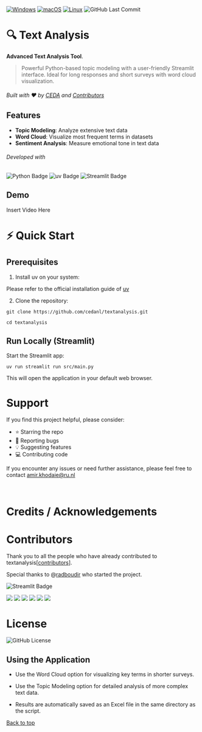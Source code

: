 
[![Windows](https://custom-icon-badges.demolab.com/badge/Windows-0078D6?logo=windows11&logoColor=white)](#)
[![macOS](https://img.shields.io/badge/macOS-000000?logo=apple&logoColor=F0F0F0)](#)
[![Linux](https://img.shields.io/badge/Linux-FCC624?logo=linux&logoColor=black)](#)
![GitHub Last Commit](https://badgen.net/github/last-commit/cedanl/textanalysis)

# 🔍 Text Analysis
<strong>Advanced Text Analysis Tool</strong>.
> Powerful Python-based topic modeling with a user-friendly Streamlit interface. Ideal for long responses and short surveys with word cloud visualization.




###### Built with ❤︎ by [CEDA](https://github.com/cedanl) and [Contributors](https://github.com/cedanl/textanalysis/graphs/contributors)


## Features
- **Topic Modeling**: Analyze extensive text data
- **Word Cloud**: Visualize most frequent terms in datasets
- **Sentiment Analysis**: Measure emotional tone in text data


###### Developed with
![Python Badge](https://img.shields.io/badge/Python-3776AB?logo=python&logoColor=fff&style=flat)
![uv Badge](https://img.shields.io/badge/uv-DE5FE9?logo=uv&logoColor=fff&style=flat)
![Streamlit Badge](https://img.shields.io/badge/Streamlit-FF4B4B?logo=streamlit&logoColor=fff&style=flat)

## Demo
Insert Video Here

# ⚡ Quick Start

## Prerequisites
1. Install uv on your system:

Please refer to the official installation guide of [uv](https://docs.astral.sh/uv/getting-started/installation/)

2. Clone the repository:

```
git clone https://github.com/cedanl/textanalysis.git

cd textanalysis

```

## Run Locally (Streamlit)
Start the Streamlit app:

```
uv run streamlit run src/main.py
```


This will open the application in your default web browser.

# Support
If you find this project helpful, please consider:
- ⭐ Starring the repo
- 🐛 Reporting bugs
- 💡 Suggesting features
- 💻 Contributing code

If you encounter any issues or need further assistance, please feel free to contact amir.khodaie@ru.nl

<br>

# Credits / Acknowledgements


# Contributors

Thank you to all the people who have already contributed to textanalysis[[contributors](https://github.com/cedanl/textanalysis/graphs/contributors)].

Special thanks to @[radboudir](https://github.com/radboudir) who started the project.

![Streamlit Badge](https://badgen.net/github/contributors/cedanl/textanalysis)

[![](https://github.com/asewnandan.png?size=50)](https://github.com/asewnandan)
[![](https://github.com/radboudir.png?size=50)](https://github.com/radboudir)
[![](https://github.com/alilowni.png?size=50)](https://github.com/alilowni)
[![](https://github.com/tin900.png?size=50)](https://github.com/tin900)
[![](https://github.com/Tomeriko96.png?size=50)](https://github.com/Tomeriko96)
[![](https://github.com/jorngithub.png?size=50)](https://github.com/Tomeriko96jorngithub)


# License
![GitHub License](https://img.shields.io/github/license/cedanl/textanalysis) 



## Using the Application

- Use the Word Cloud option for visualizing key terms in shorter surveys.
    
- Use the Topic Modeling option for detailed analysis of more complex text data.
    
- Results are automatically saved as an Excel file in the same directory as the script.

[Back to top](#top)
